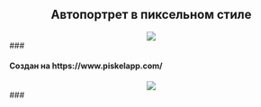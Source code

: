 <h2 align="center">Автопортрет в пиксельном стиле</h2>

<div align="center">
  <img src="https://github.com/AnastasiaKedrina/AnastasiaKedrina/assets/113825953/3129b8d6-2a5c-4621-9792-ee8c2b5b3009"  />
</div>
###

<h4 align="left">Создан на https://www.piskelapp.com/</h4>

<div align="center">
  <img src="https://github.com/AnastasiaKedrina/AnastasiaKedrina/assets/113825953/2837a0a1-d597-4cf5-9f46-6a20cadf5d8f"  />
</div>
###
